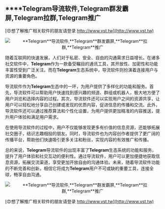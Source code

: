 ## ****Telegram**导流软件,**Telegram**群发霸屏,**Telegram**拉群,**Telegram**推广**

[😍想了解推广相关软件的朋友请登录 http://www.vst.tw](http://www.vst.tw)

 <center><img src="https://vst.tw/MP4/tuiguang/png/4.png" alt="**Telegram**导流软件,**Telegram**群发霸屏,**Telegram**拉群,**Telegram**推广"></center>

随着互联网的快速发展，人们对于私密、安全、自由的沟通需求日益增长。在诸多社交软件中，**Telegram**作为一款备受瞩目的通讯工具，其开放性、加密性和功能丰富性受到广泛关注。而在**Telegram**生态系统中，导流软件则扮演着连接用户与资源的重要角色。

导流软件作为**Telegram**生态中的一环，为用户提供了多样化的功能和服务。首先，导流软件可以帮助用户快速找到感兴趣的频道、群组或机器人，极大地方便了用户浏览和选择内容的过程。其次，导流软件还可以实现用户之间的资源共享，让用户可以轻松地分享自己创建或发现的优质内容，促进信息的传播和交流。此外，导流软件还可以通过推荐算法和个性化设置，为用户提供更加精准的内容推送，提升用户体验和满足用户需求。

在使用导流软件的过程中，用户不仅能够发现更多有价值的信息资源，还能够拓展社交圈子，结识志趣相投的朋友。同时，导流软件也为内容创作者提供了更广阔的传播平台，帮助他们快速吸引更多关注和粉丝，实现内容的有效推广和传播。

总的来说，**Telegram**导流软件的出现丰富了**Telegram**生态系统的功能和服务，提升了用户体验和社交互动的便利性。通过导流软件，用户可以更加便捷地获取信息资源，拓展交流渠道，享受更加开放自由的沟通体验。未来，随着导流软件功能的不断完善和创新，相信它将成为**Telegram**用户不可或缺的重要工具，连接全球，畅享自由沟通。

 <center><img src="https://vst.tw/MP4/tuiguang/png/5.png" alt="**Telegram**导流软件,**Telegram**群发霸屏,**Telegram**拉群,**Telegram**推广"></center>

[😍想了解推广相关软件的朋友请登录 http://www.vst.tw](http://www.vst.tw)




